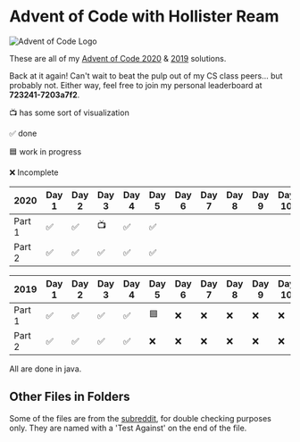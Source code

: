 # Advent of Code with Hollister Ream

![Advent of Code Logo](https://raw.githubusercontent.com/Hollikill/AdventOfCode2019/master/Images/Icon.png)

These are all of my [Advent of Code 2020](https://adventofcode.com/2020 "Advent of Code 2020") & [2019](https://adventofcode.com/2019 "Advent of Code 2019") solutions.

Back at it again! Can't wait to beat the pulp out of my CS class peers... but probably not. Either way, feel free to join my personal leaderboard at **723241-7203a7f2**.

📺 has some sort of visualization

✅ done

🟦 work in progress

❌ Incomplete

| 2020   | Day 1 | Day 2 | Day 3 | Day 4 | Day 5 | Day 6 | Day 7 | Day 8 | Day 9 | Day 10 | Day 11 | Day 12 | Day 13 | Day 14 | Day 15 | Day 16 | Day 17 | Day 18 | Day 19 | Day 20 | Day 21 | Day 22 | Day 23 | Day 24 | Day 25 |
| ------ | ----- | ----- | ----- | ----- | ----- | ----- | ----- | ----- | ----- | ------ | ------ | ------ | ------ | ------ | ------ | ------ | ------ | ------ | ------ | ------ | ------ | ------ | ------ | ------ | ------ |
| Part 1 | ✅     | ✅     | 📺     | ✅     | ✅     |       |       |       |       |        |        |        |        |        |        |        |        |        |        |        |        |        |        |        |        |
| Part 2 | ✅     | ✅     | ✅     | ✅     | ✅     |       |       |       |       |        |        |        |        |        |        |        |        |        |        |        |        |        |        |        |        |

| 2019   | Day 1 | Day 2 | Day 3 | Day 4 | Day 5 | Day 6 | Day 7 | Day 8 | Day 9 | Day 10 | Day 11 | Day 12 | Day 13 | Day 14 | Day 15 | Day 16 | Day 17 | Day 18 | Day 19 | Day 20 | Day 21 | Day 22 | Day 23 | Day 24 | Day 25 |
| ------ | ----- | ----- | ----- | ----- | ----- | ----- | ----- | ----- | ----- | ------ | ------ | ------ | ------ | ------ | ------ | ------ | ------ | ------ | ------ | ------ | ------ | ------ | ------ | ------ | ------ |
| Part 1 | ✅     | ✅     | ✅     | ✅     | 🟦     | ❌     | ❌     | ❌     | ❌     | ❌      | ❌      | ❌      | ❌      | ❌      | ❌      | ❌      | ❌      | ❌      | ❌      | ❌      | ❌      | ❌      | ❌      | ❌      | ❌      |
| Part 2 | ✅     | ✅     | ✅     | ✅     | ❌     | ❌     | ❌     | ❌     | ❌     | ❌      | ❌      | ❌      | ❌      | ❌      | ❌      | ❌      | ❌      | ❌      | ❌      | ❌      | ❌      | ❌      | ❌      | ❌      | ❌      |

All are done in java.

## Other Files in Folders

Some of the files are from the [subreddit](https://www.reddit.com/r/adventofcode/ "r/adventofcode"), for double checking purposes only. They are named with a 'Test Against' on the end of the file.
